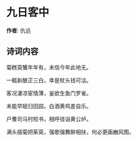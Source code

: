 # 九日客中

**作者**: 仇远

## 诗词内容

菊糕萸蟹年年有，未信今年此地无。

一瓻新酿正三白，幸是杖头钱可沽。

客况凄凉宦情薄，釜欲生鱼门罗雀。

未能早赋归田园，白酒黄鸡差自乐。

户曹司马村校书，相呼径诣黄公垆。

满头插菊把茱萸，强歌强舞醉相扶，何必更画豳风图。

